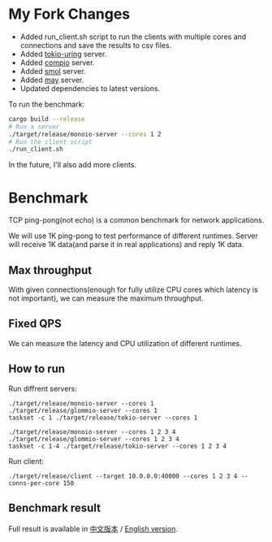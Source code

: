 # My Fork Changes

- Added run_client.sh script to run the clients with multiple cores and connections and save the results to csv files.
- Added [tokio-uring](https://github.com/tokio-rs/tokio-uring) server.
- Added [compio](https://github.com/compio-rs/compio) server.
- Added [smol](https://github.com/smol-rs/smol) server.
- Added [may](https://github.com/Xudong-Huang/may) server.
- Updated dependencies to latest versions.

To run the benchmark:

```bash
cargo build --release
# Run a server
./target/release/monoio-server --cores 1 2
# Run the client script
./run_client.sh
```

In the future, I'll also add more clients.


# Benchmark

TCP ping-pong(not echo) is a common benchmark for network applications.

We will use 1K ping-pong to test performance of different runtimes. Server will receive 1K data(and parse it in real applications) and reply 1K data.

## Max throughput
With given connections(enough for fully utilize CPU cores which latency is not important), we can measure the maximum throughput.

## Fixed QPS
We can measure the latency and CPU utilization of different runtimes.

## How to run
Run diffrent servers:
```
./target/release/monoio-server --cores 1
./target/release/glommio-server --cores 1
taskset -c 1 ./target/release/tokio-server --cores 1

./target/release/monoio-server --cores 1 2 3 4
./target/release/glommio-server --cores 1 2 3 4
taskset -c 1-4 ./target/release/tokio-server --cores 1 2 3 4
```

Run client:
```
./target/release/client --target 10.0.0.0:40000 --cores 1 2 3 4 --conns-per-core 150
```

## Benchmark result
Full result is available in [中文版本](https://github.com/bytedance/monoio/blob/master/docs/zh/benchmark.md) / [English version](https://github.com/bytedance/monoio/blob/master/docs/zh/benchmark.md).
